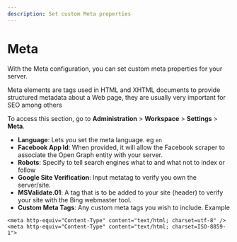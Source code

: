 ```yaml
---
description: Set custom Meta properties
---
```


# Meta

With the Meta configuration, you can set custom meta properties for your server.

Meta elements are tags used in HTML and XHTML documents to provide structured metadata about a Web page, they are usually very important for SEO among others

To access this section, go to **Administration** > **Workspace** > **Settings** > **Meta**.

* **Language**: Lets you set the meta language. eg `en`
* **Facebook App Id**: When provided, it will allow the Facebook scraper to associate the Open Graph entity with your server.
* **Robots**: Specify to tell search engines what to and what not to index or follow
* **Google Site Verification**: Input metatag to verify you own the server/site.
* **MSValidate.01**: A tag that is to be added to your site (header) to verify your site with the Bing webmaster tool.
* **Custom Meta Tags**: Any custom meta tags you wish to include. Example

```
<meta http-equiv="Content-Type" content="text/html; charset=utf-8" />
<meta http-equiv="Content-Type" content="text/html; charset=ISO-8859-1">
```
